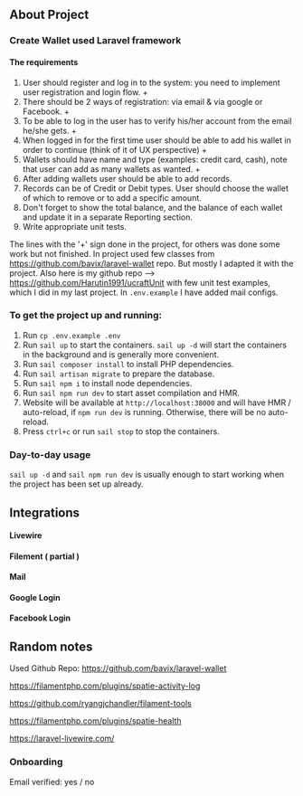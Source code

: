 
## About Project
### Create Wallet used Laravel framework
#### The requirements
1. User should register and log in to the system: you need to implement user registration
   and login flow. +
2. There should be 2 ways of registration: via email &amp; via google or Facebook. +
3. To be able to log in the user has to verify his/her account from the email he/she gets. +
4. When logged in for the first time user should be able to add his wallet in order to
   continue (think of it of UX perspective) +
5. Wallets should have name and type (examples: credit card, cash), note that user can
   add as many wallets as wanted. +
6. After adding wallets user should be able to add records.
7. Records can be of Credit or Debit types. User should choose the wallet of which to
   remove or to add a specific amount.
8. Don&#39;t forget to show the total balance, and the balance of each wallet and update it in a
   separate Reporting section.
9. Write appropriate unit tests.

The lines with the '+' sign done in the project, for others was done some work but not finished.
In project used few classes from https://github.com/bavix/laravel-wallet repo. But mostly I adapted it with the project.
Also here is my github repo --> https://github.com/Harutin1991/ucraftUnit with few unit test examples, which 
I did in my last project.
In `.env.example` I have added mail configs.

### To get the project up and running:
1. Run `cp .env.example .env`
2. Run `sail up` to start the containers. `sail up -d` will start the containers in the background and is generally more convenient.
3. Run `sail composer install` to install PHP dependencies.
4. Run `sail artisan migrate` to prepare the database.
5. Run `sail npm i` to install node dependencies.
6. Run `sail npm run dev` to start asset compilation and HMR.
7. Website will be available at `http://localhost:38000` and will have HMR / auto-reload, if `npm run dev` is running. Otherwise, there will be no auto-reload.
8. Press `ctrl+c` or run `sail stop` to stop the containers.

### Day-to-day usage

`sail up -d` and `sail npm run dev` is usually enough to start working when the project has been set up already.


## Integrations

#### Livewire
#### Filement ( partial )
#### Mail
#### Google Login
#### Facebook Login


## Random notes

Used Github Repo: https://github.com/bavix/laravel-wallet

https://filamentphp.com/plugins/spatie-activity-log

https://github.com/ryangjchandler/filament-tools

https://filamentphp.com/plugins/spatie-health

https://laravel-livewire.com/

### Onboarding

Email verified: yes / no
